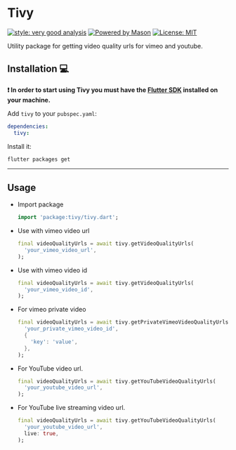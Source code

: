 # Tivy

[![style: very good analysis][very_good_analysis_badge]][very_good_analysis_link]
[![Powered by Mason](https://img.shields.io/endpoint?url=https%3A%2F%2Ftinyurl.com%2Fmason-badge)](https://github.com/felangel/mason)
[![License: MIT][license_badge]][license_link]

Utility package for getting video quality urls for vimeo and youtube.

## Installation 💻

**❗ In order to start using Tivy you must have the [Flutter SDK][flutter_install_link] installed on your machine.**

Add `tivy` to your `pubspec.yaml`:

```yaml
dependencies:
  tivy:
```

Install it:

```sh
flutter packages get
```

---

## Usage

- Import package

  ```dart
  import 'package:tivy/tivy.dart';
  ```

- Use with vimeo video url

  ```dart
  final videoQualityUrls = await tivy.getVideoQualityUrls(
    'your_vimeo_video_url',
  );
  ```

- Use with vimeo video id

  ```dart
  final videoQualityUrls = await tivy.getVideoQualityUrls(
    'your_vimeo_video_id',
  );
  ```

- For vimeo private video

  ```dart
  final videoQualityUrls = await tivy.getPrivateVimeoVideoQualityUrls(
    'your_private_vimeo_video_id',
    {
      'key': 'value',
    },
  );
  ```

- For YouTube video url.

  ```dart
  final videoQualityUrls = await tivy.getYouTubeVideoQualityUrls(
    'your_youtube_video_url',
  );
  ```

- For YouTube live streaming video url.

  ```dart
  final videoQualityUrls = await tivy.getYouTubeVideoQualityUrls(
    'your_youtube_video_url',
    live: true,
  );
  ```

[flutter_install_link]: https://docs.flutter.dev/get-started/install
[license_badge]: https://img.shields.io/badge/license-MIT-blue.svg
[license_link]: https://opensource.org/licenses/MIT
[very_good_analysis_badge]: https://img.shields.io/badge/style-very_good_analysis-B22C89.svg
[very_good_analysis_link]: https://pub.dev/packages/very_good_analysis
